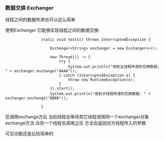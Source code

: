 ### 数据交换 Exchanger
线程之间的数据传递也可以这么简单

使用Exchanger 它能够实现线程之间的数据交换:

                    static void test1() throws InterruptedException {

                        Exchanger<String> exchanger = new Exchanger<>();
                
                        new Thread(() -> {
                            try {
                                System.out.println("收到主线程传递的交换数据: " + exchanger.exchange("AAAA"));
                            } catch (InterruptedException e) {
                                throw new RuntimeException(e);
                            }
                        }).start();
                        System.out.println("收到子线程传递的交换数据: " + exchanger.exchange("BBBB"));
                
                    }

在调用exchange方后 当前线程会等待其它线程调用同一个exchanger对象exchange方法 当另一个线程也调用之后 方法会返回对方线程传入的参数

可见功能还是比较简单的